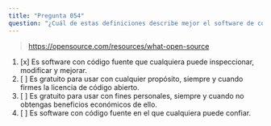 ```yaml
---
title: "Pregunta 054"
question: "¿Cuál de estas definiciones describe mejor el software de código abierto?"
---
```


> https://opensource.com/resources/what-open-source  
1. [x] Es software con código fuente que cualquiera puede inspeccionar, modificar y mejorar.  
1. [ ] Es gratuito para usar con cualquier propósito, siempre y cuando firmes la licencia de código abierto.  
1. [ ] Es gratuito para usar con fines personales, siempre y cuando no obtengas beneficios económicos de ello.  
1. [ ] Es software con código fuente en el que cualquiera puede confiar.  

